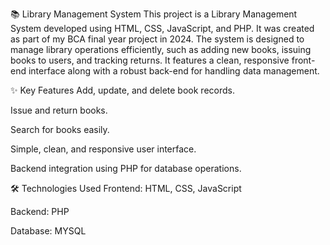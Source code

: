 📚 Library Management System
This project is a Library Management System developed using HTML, CSS, JavaScript, and PHP.
It was created as part of my BCA final year project in 2024.
The system is designed to manage library operations efficiently, such as adding new books, issuing books to users, and tracking returns.
It features a clean, responsive front-end interface along with a robust back-end for handling data management.

✨ Key Features
Add, update, and delete book records.

Issue and return books.

Search for books easily.

Simple, clean, and responsive user interface.

Backend integration using PHP for database operations.

🛠️ Technologies Used
Frontend: HTML, CSS, JavaScript

Backend: PHP

Database: MYSQL 

